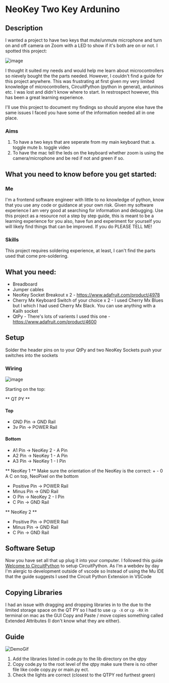 # NeoKey Two Key Ardunino

## Description

I wanted a project to have two keys that mute/unmute microphone and turn on and off camera on Zoom with a LED to show if it's both are on or not. I spotted this project:

![image](https://user-images.githubusercontent.com/62559903/147848414-2ec18f04-e60a-4774-9d57-a9b1d42d63b9.png)

I thought it suited my needs and would help me learn about microcontrollers so nievely bought the the parts needed. However, I couldn't find a guide for this project anywhere. This was frustrating at first given my very limited knowledge of microcontrollers, CircuitPython (python in general), arduninos etc. I was lost and didn't know where to start. In restrospect however, this has been a great learning experience.

I'll use this project to document my findings so should anyone else have the same issues I faced you have some of the information needed all in one place.

### Aims

1. To have a two keys that are seperate from my main keyboard that:
   a. toggle mute
   b. toggle video
2. To have the mac tell the leds on the keyboard whether zoom is using the camera/microphone and be red if not and green if so.

## What you need to know before you get started:

### Me

I'm a frontend software engineer with little to no knowledge of python, know that you use any code or guidance at your own risk. Given my software experience I am very good at searching for information and debugging. Use this project as a resource not a step by step guide, this is meant to be a learning experience for you also, have fun and experiment for yourself you will likely find things that can be improved. If you do PLEASE TELL ME!

### Skills

This project requires soldering experience, at least, I can't find the parts used that come pre-soldering.

## What you need:

- Breadboard
- Jumper cables
- NeoKey Socket Breakout x 2 - https://www.adafruit.com/product/4978
- Cherry Mx Keyboard Switch of your choice x 2 - I used Cherry Mx Blues but I which I had used Cherry Mx Black. You can use anything with a Kailh socket
- QtPy - There's lots of varients I used this one - https://www.adafruit.com/product/4600

## Setup

Solder the header pins on to your QtPy and two NeoKey Sockets push your switches into the sockets

### Wiring

![image](https://user-images.githubusercontent.com/62559903/147848414-2ec18f04-e60a-4774-9d57-a9b1d42d63b9.png)

Starting on the top:

** QT PY **

#### Top

- GND Pin -> GND Rail
- 3v Pin -> POWER Rail

#### Bottom

- A1 Pin -> NeoKey 2 - A Pin
- A2 Pin -> NeoKey 1 - A Pin
- A3 Pin -> NeoKey 1 - I Pin

** NeoKey 1 **
Make sure the orientation of the NeoKey is the correct: + - 0 A C on top, NeoPixel on the bottom

- Positive Pin -> POWER Rail
- Minus Pin -> GND Rail
- O Pin -> NeoKey 2 - I Pin
- C Pin -> GND Rail

** NeoKey 2 **

- Positive Pin -> POWER Rail
- Minus Pin -> GND Rail
- C Pin -> GND Rail

## Software Setup

Now you have set all that up plug it into your computer. I followed this guide [Welcome to CircuitPython](https://learn.adafruit.com/welcome-to-circuitpython?view=all) to setup CircuitPython. As I'm a webdev by day I'm alergic to development outside of vscode so Instead of using the Mu IDE that the guide suggests I used the Circuit Python Extension in VSCode

## Copying Libraries

I had an issue with dragging and dropping libraries in to the due to the limited storage space on the QT PY so I had to use `cp -X` or `cp -RX` in terminal on mac as the GUI Copy and Paste / move copies something called Extended Attributes (I don't know what they are either).

## Guide

![DemoGif](https://user-images.githubusercontent.com/62559903/147878001-ad421933-33a8-459a-8e52-335cae7ffc63.gif)

1. Add the libraries listed in code.py to the lib directory on the qtpy
2. Copy code.py to the root level of the qtpy make sure there is no other file like code copy.py or main.py ect.
3. Check the lights are correct (closest to the QTPY red furthest green)
